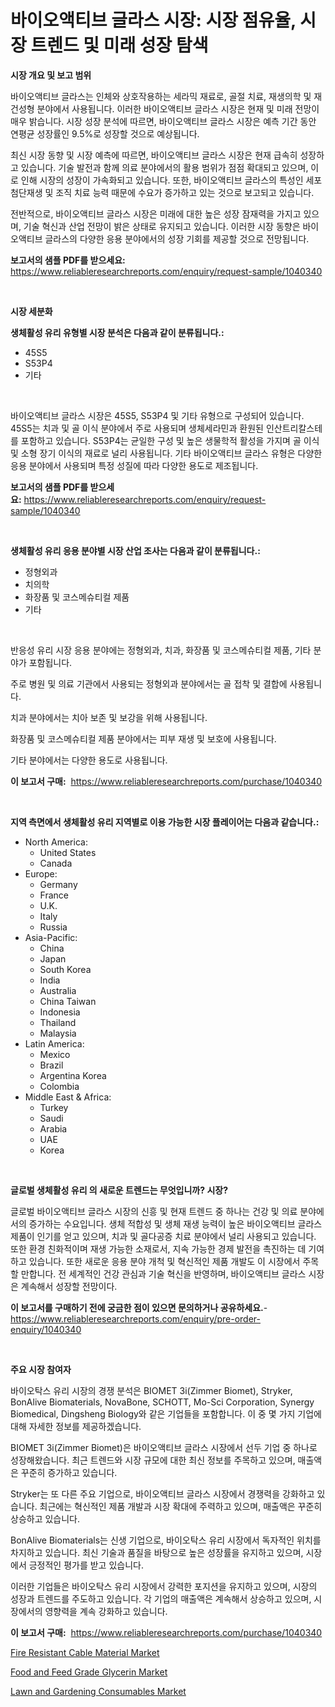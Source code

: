 <p><h1>바이오액티브 글라스 시장: 시장 점유율, 시장 트렌드 및 미래 성장 탐색</h1></p><p><strong>시장 개요 및 보고 범위</strong></p>
<p><p>바이오액티브 글라스는 인체와 상호작용하는 세라믹 재료로, 골절 치료, 재생의학 및 재건성형 분야에서 사용됩니다. 이러한 바이오액티브 글라스 시장은 현재 및 미래 전망이 매우 밝습니다. 시장 성장 분석에 따르면, 바이오액티브 글라스 시장은 예측 기간 동안 연평균 성장률인 9.5%로 성장할 것으로 예상됩니다. </p><p>최신 시장 동향 및 시장 예측에 따르면, 바이오액티브 글라스 시장은 현재 급속히 성장하고 있습니다. 기술 발전과 함께 의료 분야에서의 활용 범위가 점점 확대되고 있으며, 이로 인해 시장의 성장이 가속화되고 있습니다. 또한, 바이오액티브 글라스의 특성인 세포 첨단재생 및 조직 치료 능력 때문에 수요가 증가하고 있는 것으로 보고되고 있습니다.</p><p>전반적으로, 바이오액티브 글라스 시장은 미래에 대한 높은 성장 잠재력을 가지고 있으며, 기술 혁신과 산업 전망이 밝은 상태로 유지되고 있습니다. 이러한 시장 동향은 바이오액티브 글라스의 다양한 응용 분야에서의 성장 기회를 제공할 것으로 전망됩니다.</p></p>
<p><strong>보고서의 샘플 PDF를 받으세요:</strong> <a href="https://www.reliableresearchreports.com/enquiry/request-sample/1040340">https://www.reliableresearchreports.com/enquiry/request-sample/1040340</a></p>
<p>&nbsp;</p>
<p><strong>시장 세분화</strong></p>
<p><strong>생체활성 유리 유형별 시장 분석은 다음과 같이 분류됩니다.:</strong></p>
<p><ul><li>45S5</li><li>S53P4</li><li>기타</li></ul></p>
<p>&nbsp;</p>
<p><p>바이오액티브 글라스 시장은 45S5, S53P4 및 기타 유형으로 구성되어 있습니다. 45S5는 치과 및 골 이식 분야에서 주로 사용되며 생체세라민과 환원된 인산트리칼스테를 포함하고 있습니다. S53P4는 균일한 구성 및 높은 생물학적 활성을 가지며 골 이식 및 소형 장기 이식의 재료로 널리 사용됩니다. 기타 바이오액티브 글라스 유형은 다양한 응용 분야에서 사용되며 특정 성질에 따라 다양한 용도로 제조됩니다.</p></p>
<p><strong>보고서의 샘플 PDF를 받으세요:</strong>&nbsp;<a href="https://www.reliableresearchreports.com/enquiry/request-sample/1040340">https://www.reliableresearchreports.com/enquiry/request-sample/1040340</a></p>
<p>&nbsp;</p>
<p><strong> 생체활성 유리 응용 분야별 시장 산업 조사는 다음과 같이 분류됩니다.:</strong></p>
<p><ul><li>정형외과</li><li>치의학</li><li>화장품 및 코스메슈티컬 제품</li><li>기타</li></ul></p>
<p>&nbsp;</p>
<p><p>반응성 유리 시장 응용 분야에는 정형외과, 치과, 화장품 및 코스메슈티컬 제품, 기타 분야가 포함됩니다. </p><p>주로 병원 및 의료 기관에서 사용되는 정형외과 분야에서는 골 접착 및 결합에 사용됩니다. </p><p>치과 분야에서는 치아 보존 및 보강을 위해 사용됩니다.</p><p>화장품 및 코스메슈티컬 제품 분야에서는 피부 재생 및 보호에 사용됩니다.</p><p>기타 분야에서는 다양한 용도로 사용됩니다.</p></p>
<p><strong>이 보고서 구매:</strong>&nbsp; <a href="https://www.reliableresearchreports.com/purchase/1040340">https://www.reliableresearchreports.com/purchase/1040340</a></p>
<p>&nbsp;</p>
<p><strong>지역 측면에서 생체활성 유리 지역별로 이용 가능한 시장 플레이어는 다음과 같습니다.:</strong></p>
<p><ul>
    <li>
        North America:
        <ul>
            <li>United States</li>
            <li>Canada</li>
        </ul>
    </li>
    <li>
        Europe:
        <ul>
            <li>Germany</li>
            <li>France</li>
            <li>U.K.</li>
            <li>Italy</li>
            <li>Russia</li>
        </ul>
    </li>
    <li>
        Asia-Pacific:
        <ul>
            <li>China</li>
            <li>Japan</li>
            <li>South Korea</li>
            <li>India</li>
            <li>Australia</li>
            <li>China Taiwan</li>
            <li>Indonesia</li>
            <li>Thailand</li>
            <li>Malaysia</li>
        </ul>
    </li>
    <li>
        Latin America:
        <ul>
            <li>Mexico</li>
            <li>Brazil</li>
            <li>Argentina Korea</li>
            <li>Colombia</li>
        </ul>
    </li>
    <li>
        Middle East & Africa:
        <ul>
            <li>Turkey</li>
            <li>Saudi</li>
            <li>Arabia</li>
            <li>UAE</li>
            <li>Korea</li>
        </ul>
    </li>
    </ul></p>
<p>&nbsp;</p>
<p><strong>글로벌 생체활성 유리 의 새로운 트렌드는 무엇입니까? 시장?</strong></p>
<p><p>글로벌 바이오액티브 글라스 시장의 신흥 및 현재 트렌드 중 하나는 건강 및 의료 분야에서의 증가하는 수요입니다. 생체 적합성 및 생체 재생 능력이 높은 바이오액티브 글라스 제품이 인기를 얻고 있으며, 치과 및 골다공증 치료 분야에서 널리 사용되고 있습니다. 또한 환경 친화적이며 재생 가능한 소재로서, 지속 가능한 경제 발전을 촉진하는 데 기여하고 있습니다. 또한 새로운 응용 분야 개척 및 혁신적인 제품 개발도 이 시장에서 주목할 만합니다. 전 세계적인 건강 관심과 기술 혁신을 반영하며, 바이오액티브 글라스 시장은 계속해서 성장할 전망이다.</p></p>
<p><strong>이 보고서를 구매하기 전에 궁금한 점이 있으면 문의하거나 공유하세요.</strong>- <a href="https://www.reliableresearchreports.com/enquiry/pre-order-enquiry/1040340">https://www.reliableresearchreports.com/enquiry/pre-order-enquiry/1040340</a></p>
<p>&nbsp;</p>
<p><strong>주요 시장 참여자</strong></p>
<p><p>바이오탁스 유리 시장의 경쟁 분석은 BIOMET 3i(Zimmer Biomet), Stryker, BonAlive Biomaterials, NovaBone, SCHOTT, Mo-Sci Corporation, Synergy Biomedical, Dingsheng Biology와 같은 기업들을 포함합니다. 이 중 몇 가지 기업에 대해 자세한 정보를 제공하겠습니다.</p><p>BIOMET 3i(Zimmer Biomet)은 바이오액티브 글라스 시장에서 선두 기업 중 하나로 성장해왔습니다. 최근 트렌드와 시장 규모에 대한 최신 정보를 주목하고 있으며, 매출액은 꾸준히 증가하고 있습니다.</p><p>Stryker는 또 다른 주요 기업으로, 바이오액티브 글라스 시장에서 경쟁력을 강화하고 있습니다. 최근에는 혁신적인 제품 개발과 시장 확대에 주력하고 있으며, 매출액은 꾸준히 상승하고 있습니다.</p><p>BonAlive Biomaterials는 신생 기업으로, 바이오탁스 유리 시장에서 독자적인 위치를 차지하고 있습니다. 최신 기술과 품질을 바탕으로 높은 성장률을 유지하고 있으며, 시장에서 긍정적인 평가를 받고 있습니다.</p><p>이러한 기업들은 바이오탁스 유리 시장에서 강력한 포지션을 유지하고 있으며, 시장의 성장과 트렌드를 주도하고 있습니다. 각 기업의 매출액은 계속해서 상승하고 있으며, 시장에서의 영향력을 계속 강화하고 있습니다.</p></p>
<p><strong>이 보고서 구매:</strong>&nbsp;&nbsp;<a href="https://www.reliableresearchreports.com/purchase/1040340">https://www.reliableresearchreports.com/purchase/1040340</a></p>
<p><p><a href="https://github.com/bobicer/Market-Research-Report-List-2/blob/main/fire-resistant-cable-material-market.md">Fire Resistant Cable Material Market</a></p><p><a href="https://github.com/seekum/Market-Research-Report-List-1/blob/main/food-and-feed-grade-glycerin-market.md">Food and Feed Grade Glycerin Market</a></p><p><a href="https://github.com/timeliteaut/Market-Research-Report-List-1/blob/main/lawn-and-gardening-consumables-market.md">Lawn and Gardening Consumables Market</a></p></p>
